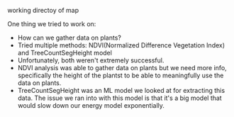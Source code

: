 working directoy of map


One thing we tried to work on:
- How can we gather data on plants?
- Tried multiple methods: NDVI(Normalized Difference Vegetation Index) and TreeCountSegHeight model
- Unfortunately, both weren't extremely successful.
- NDVI analysis was able to gather data on plants but we need more info, specifically the height of the plantst to be able to meaningfully use the data on plants.
- TreeCountSegHeight was an ML model we looked at for extracting this data. The issue we ran into with this model is that it's a big model that would slow down our energy model exponentially.

